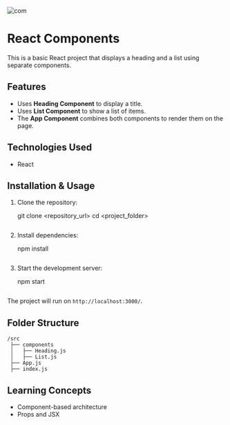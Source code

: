 ![com](https://github.com/user-attachments/assets/08eeb3b6-3856-4cce-ab0b-c4afcbb58134)
 

# React Components  
This is a basic React project that displays a heading and a list using separate components.  

## Features  
- Uses **Heading Component** to display a title.  
- Uses **List Component** to show a list of items.  
- The **App Component** combines both components to render them on the page.  

## Technologies Used  
- React  
  

## Installation & Usage  

1. Clone the repository:  
   
   git clone <repository_url>
   cd <project_folder>
   ```  

2. Install dependencies:  
  
   npm install
   ```  

3. Start the development server:  
   
   npm start
   ```  

The project will run on `http://localhost:3000/`.  

## Folder Structure  

```
/src
 ├── components
 │   ├── Heading.js
 │   ├── List.js
 ├── App.js
 ├── index.js
```  

## Learning Concepts  
- Component-based architecture  
- Props and JSX  
